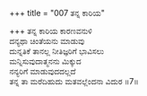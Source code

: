+++
title = "007 ತನ್ನ ಕಾರಿಯ"

+++
ತನ್ನ ಕಾರಿಯ ಕಾರಣವನುಳಿ   
ದನ್ಯಥಾ ಚಿಂತೆಯನು ಮಾಡುವು   
ದುನ್ನತಿಕೆ ತಾನಲ್ಲ ನೀತಿಜ್ಞರಿಗೆ ಭಾವಿಸಲು   
ಮನ್ನಿಸುವುದಾತ್ಮನನು ಮಿಕ್ಕುದ   
ನನ್ಯರಿಗೆ ಮಾಡುವುದದಲ್ಲದೆ   
ತನ್ನ ತಾ ಮರೆದಿಹುದು ಮತವಲ್ಲೆಂದನಾ ವಿದುರ   ॥7॥